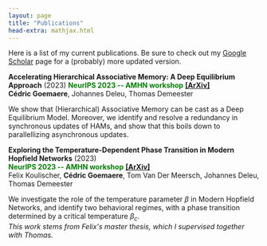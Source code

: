 ```yaml
---
layout: page
title: "Publications"
head-extra: mathjax.html
---
```


Here is a list of my current publications. Be sure to check out my [Google Scholar](https://scholar.google.be/citations?user=4BQ4DZsAAAAJ) page for a (probably) more updated version.

**Accelerating Hierarchical Associative Memory: A Deep Equilibrium Approach** (2023)  **<font color='green'>NeurIPS 2023 -- AMHN workshop</font>** [**[ArXiv]**](https://arxiv.org/abs/2311.15673) \
**Cédric Goemaere**, Johannes Deleu, Thomas Demeester

We show that (Hierarchical) Associative Memory can be cast as a Deep Equilibrium Model. Moreover, we identify and resolve a redundancy in synchronous updates of HAMs, and show that this boils down to parallellizing asynchronous updates.

**Exploring the Temperature-Dependent Phase Transition in Modern Hopfield Networks** (2023)\
<font color='green'>**NeurIPS 2023 -- AMHN workshop**</font> [**[ArXiv]**](https://arxiv.org/abs/2311.18434)\
Felix Koulischer, **Cédric Goemaere**, Tom Van Der Meersch, Johannes Deleu, Thomas Demeester

We investigate the role of the temperature parameter $\beta$ in Modern Hopfield Networks, and identify two behavioral regimes, with a phase transition determined by a critical temperature $\beta_c$. \
*This work stems from Felix's master thesis, which I supervised together with Thomas.*

